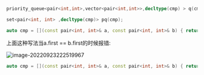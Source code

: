 ```c++
priority_queue<pair<int,int>,vector<pair<int,int>>,decltype(cmp) > q(cmp);
```

```c++
set<pair<int, int> ,decltype(cmp)> pq(cmp);
```

```c++
auto cmp = [](const pair<int, int>& a, const pair<int, int>& b) { return a.first < b.first; };
```

上面这种写法当a.first == b.first的时候报错:

![image-20220923222519967](https://wangyidipicgo.oss-cn-hangzhou.aliyuncs.com/image-20220923222519967.png)

```c++
auto cmp = [](const pair<int, int>& a, const pair<int, int>& b) { return a.first == b.first ? (a.second < b.second) : a.first < b.first; };
```

